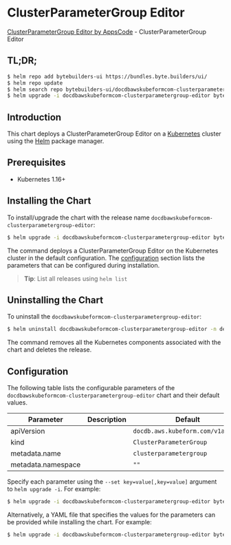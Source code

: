 # ClusterParameterGroup Editor

[ClusterParameterGroup Editor by AppsCode](https://byte.builders) - ClusterParameterGroup Editor

## TL;DR;

```bash
$ helm repo add bytebuilders-ui https://bundles.byte.builders/ui/
$ helm repo update
$ helm search repo bytebuilders-ui/docdbawskubeformcom-clusterparametergroup-editor --version=v0.4.16
$ helm upgrade -i docdbawskubeformcom-clusterparametergroup-editor bytebuilders-ui/docdbawskubeformcom-clusterparametergroup-editor -n default --create-namespace --version=v0.4.16
```

## Introduction

This chart deploys a ClusterParameterGroup Editor on a [Kubernetes](http://kubernetes.io) cluster using the [Helm](https://helm.sh) package manager.

## Prerequisites

- Kubernetes 1.16+

## Installing the Chart

To install/upgrade the chart with the release name `docdbawskubeformcom-clusterparametergroup-editor`:

```bash
$ helm upgrade -i docdbawskubeformcom-clusterparametergroup-editor bytebuilders-ui/docdbawskubeformcom-clusterparametergroup-editor -n default --create-namespace --version=v0.4.16
```

The command deploys a ClusterParameterGroup Editor on the Kubernetes cluster in the default configuration. The [configuration](#configuration) section lists the parameters that can be configured during installation.

> **Tip**: List all releases using `helm list`

## Uninstalling the Chart

To uninstall the `docdbawskubeformcom-clusterparametergroup-editor`:

```bash
$ helm uninstall docdbawskubeformcom-clusterparametergroup-editor -n default
```

The command removes all the Kubernetes components associated with the chart and deletes the release.

## Configuration

The following table lists the configurable parameters of the `docdbawskubeformcom-clusterparametergroup-editor` chart and their default values.

|     Parameter      | Description |                   Default                    |
|--------------------|-------------|----------------------------------------------|
| apiVersion         |             | <code>docdb.aws.kubeform.com/v1alpha1</code> |
| kind               |             | <code>ClusterParameterGroup</code>           |
| metadata.name      |             | <code>clusterparametergroup</code>           |
| metadata.namespace |             | <code>""</code>                              |


Specify each parameter using the `--set key=value[,key=value]` argument to `helm upgrade -i`. For example:

```bash
$ helm upgrade -i docdbawskubeformcom-clusterparametergroup-editor bytebuilders-ui/docdbawskubeformcom-clusterparametergroup-editor -n default --create-namespace --version=v0.4.16 --set apiVersion=docdb.aws.kubeform.com/v1alpha1
```

Alternatively, a YAML file that specifies the values for the parameters can be provided while
installing the chart. For example:

```bash
$ helm upgrade -i docdbawskubeformcom-clusterparametergroup-editor bytebuilders-ui/docdbawskubeformcom-clusterparametergroup-editor -n default --create-namespace --version=v0.4.16 --values values.yaml
```
